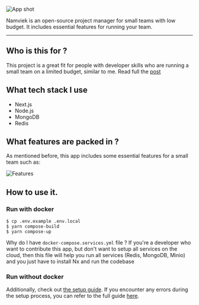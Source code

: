 ![App shot](https://github.com/hudy9x/namviek/assets/95471659/00cab20a-747a-4cf5-8f5e-105f314f7e2f)

Namviek is an open-source project manager for small teams with low budget. It includes essential features for running your team.

----

## Who is this for ?

This project is a great fit for people with developer skills who are running a small team on a limited budget, similar to me. Read full the [post](https://dev.to/hudy9x/i-built-a-free-open-source-project-manager-that-helps-teams-keep-costs-under-15month-3pmk)

## What tech stack I use

- Next.js
- Node.js
- MongoDB
- Redis

## What features are packed in ?

As mentioned before, this app includes some essential features for a small team such as:

![Features](https://github.com/hudy9x/namviek/assets/95471659/28b1d157-e765-49ab-b7fd-0f3c441661ad)

## How to use it.

### Run with docker

```
$ cp .env.example .env.local
$ yarn compose-build
$ yarn compose-up
```

Why do I have `docker-compose.services.yml` file ? If you're a developer who want to contribute this app, but don't want to setup all services on the cloud, then this file will help you run all services (Redis, MongoDB, Minio) and you just have to install Nx and run the codebase

### Run without docker

Additionally, check out [the setup guide](https://www.namviek.com/#download). If you encounter any errors during the setup process, you can refer to the full guide [here](https://docs.namviek.com/doc/installation).







